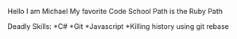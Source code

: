 Hello I am Michael
My favorite Code School Path is the Ruby Path

Deadly Skills:
*C#
*Git
*Javascript
*Killing history using git rebase
